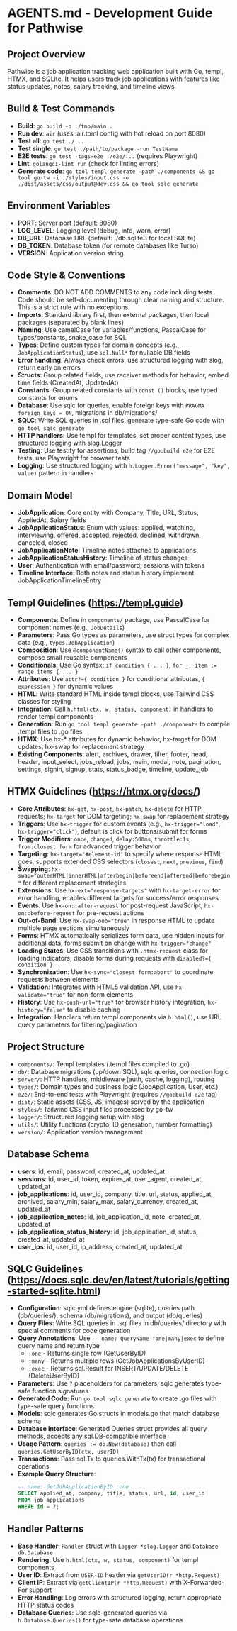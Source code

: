 # AGENTS.md - Development Guide for Pathwise

## Project Overview
Pathwise is a job application tracking web application built with Go, templ, HTMX, and SQLite. It helps users track job applications with features like status updates, notes, salary tracking, and timeline views.

## Build & Test Commands
- **Build**: `go build -o ./tmp/main .`
- **Run dev**: `air` (uses .air.toml config with hot reload on port 8080)
- **Test all**: `go test ./...`
- **Test single**: `go test ./path/to/package -run TestName`
- **E2E tests**: `go test -tags=e2e ./e2e/...` (requires Playwright)
- **Lint**: `golangci-lint run` (check for linting errors)
- **Generate code**: `go tool templ generate -path ./components && go tool go-tw -i ./styles/input.css -o ./dist/assets/css/output@dev.css && go tool sqlc generate`

## Environment Variables
- **PORT**: Server port (default: 8080)
- **LOG_LEVEL**: Logging level (debug, info, warn, error)
- **DB_URL**: Database URL (default: ./db.sqlite3 for local SQLite)
- **DB_TOKEN**: Database token (for remote databases like Turso)
- **VERSION**: Application version string

## Code Style & Conventions
- **Comments**: DO NOT ADD COMMENTS to any code including tests. Code should be self-documenting through clear naming and structure. This is a strict rule with no exceptions.
- **Imports**: Standard library first, then external packages, then local packages (separated by blank lines)
- **Naming**: Use camelCase for variables/functions, PascalCase for types/constants, snake_case for SQL
- **Types**: Define custom types for domain concepts (e.g., `JobApplicationStatus`), use `sql.Null*` for nullable DB fields
- **Error handling**: Always check errors, use structured logging with slog, return early on errors
- **Structs**: Group related fields, use receiver methods for behavior, embed time fields (CreatedAt, UpdatedAt)
- **Constants**: Group related constants with `const ()` blocks, use typed constants for enums
- **Database**: Use sqlc for queries, enable foreign keys with `PRAGMA foreign_keys = ON`, migrations in db/migrations/
- **SQLC**: Write SQL queries in .sql files, generate type-safe Go code with `go tool sqlc generate`
- **HTTP handlers**: Use templ for templates, set proper content types, use structured logging with slog.Logger
- **Testing**: Use testify for assertions, build tag `//go:build e2e` for E2E tests, use Playwright for browser tests
- **Logging**: Use structured logging with `h.Logger.Error("message", "key", value)` pattern in handlers

## Domain Model
- **JobApplication**: Core entity with Company, Title, URL, Status, AppliedAt, Salary fields
- **JobApplicationStatus**: Enum with values: applied, watching, interviewing, offered, accepted, rejected, declined, withdrawn, canceled, closed
- **JobApplicationNote**: Timeline notes attached to applications
- **JobApplicationStatusHistory**: Timeline of status changes
- **User**: Authentication with email/password, sessions with tokens
- **Timeline Interface**: Both notes and status history implement JobApplicationTimelineEntry

## Templ Guidelines (https://templ.guide)
- **Components**: Define in `components/` package, use PascalCase for component names (e.g., `JobDetails`)
- **Parameters**: Pass Go types as parameters, use struct types for complex data (e.g., `types.JobApplication`)
- **Composition**: Use `@componentName()` syntax to call other components, compose small reusable components
- **Conditionals**: Use Go syntax: `if condition { ... }`, `for _, item := range items { ... }`
- **Attributes**: Use `attr?={ condition }` for conditional attributes, `{ expression }` for dynamic values
- **HTML**: Write standard HTML inside templ blocks, use Tailwind CSS classes for styling
- **Integration**: Call `h.html(ctx, w, status, component)` in handlers to render templ components
- **Generation**: Run `go tool templ generate -path ./components` to compile .templ files to .go files
- **HTMX**: Use hx-* attributes for dynamic behavior, hx-target for DOM updates, hx-swap for replacement strategy
- **Existing Components**: alert, archives, drawer, filter, footer, head, header, input_select, jobs_reload, jobs, main, modal, note, pagination, settings, signin, signup, stats, status_badge, timeline, update_job

## HTMX Guidelines (https://htmx.org/docs/)
- **Core Attributes**: `hx-get`, `hx-post`, `hx-patch`, `hx-delete` for HTTP requests; `hx-target` for DOM targeting; `hx-swap` for replacement strategy
- **Triggers**: Use `hx-trigger` for custom events (e.g., `hx-trigger="load"`, `hx-trigger="click"`), default is click for buttons/submit for forms
- **Trigger Modifiers**: `once`, `changed`, `delay:500ms`, `throttle:1s`, `from:closest form` for advanced trigger behavior
- **Targeting**: `hx-target="#element-id"` to specify where response HTML goes, supports extended CSS selectors (`closest`, `next`, `previous`, `find`)
- **Swapping**: `hx-swap="outerHTML|innerHTML|afterbegin|beforeend|afterend|beforebegin"` for different replacement strategies
- **Extensions**: Use `hx-ext="response-targets"` with `hx-target-error` for error handling, enables different targets for success/error responses
- **Events**: Use `hx-on::after-request` for post-request JavaScript, `hx-on::before-request` for pre-request actions
- **Out-of-Band**: Use `hx-swap-oob="true"` in response HTML to update multiple page sections simultaneously
- **Forms**: HTMX automatically serializes form data, use hidden inputs for additional data, forms submit on change with `hx-trigger="change"`
- **Loading States**: Use CSS transitions with `.htmx-request` class for loading indicators, disable forms during requests with `disabled?={ condition }`
- **Synchronization**: Use `hx-sync="closest form:abort"` to coordinate requests between elements
- **Validation**: Integrates with HTML5 validation API, use `hx-validate="true"` for non-form elements
- **History**: Use `hx-push-url="true"` for browser history integration, `hx-history="false"` to disable caching
- **Integration**: Handlers return templ components via `h.html()`, use URL query parameters for filtering/pagination

## Project Structure
- `components/`: Templ templates (.templ files compiled to .go)
- `db/`: Database migrations (up/down SQL), sqlc queries, connection logic
- `server/`: HTTP handlers, middleware (auth, cache, logging), routing
- `types/`: Domain types and business logic (JobApplication, User, etc.)
- `e2e/`: End-to-end tests with Playwright (requires `//go:build e2e` tag)
- `dist/`: Static assets (CSS, JS, images) served by the application
- `styles/`: Tailwind CSS input files processed by go-tw
- `logger/`: Structured logging setup with slog
- `utils/`: Utility functions (crypto, ID generation, number formatting)
- `version/`: Application version management

## Database Schema
- **users**: id, email, password, created_at, updated_at
- **sessions**: id, user_id, token, expires_at, user_agent, created_at, updated_at
- **job_applications**: id, user_id, company, title, url, status, applied_at, archived, salary_min, salary_max, salary_currency, created_at, updated_at
- **job_application_notes**: id, job_application_id, note, created_at, updated_at
- **job_application_status_history**: id, job_application_id, status, created_at, updated_at
- **user_ips**: id, user_id, ip_address, created_at, updated_at

## SQLC Guidelines (https://docs.sqlc.dev/en/latest/tutorials/getting-started-sqlite.html)
- **Configuration**: sqlc.yml defines engine (sqlite), queries path (db/queries/), schema (db/migrations), and output (db/queries)
- **Query Files**: Write SQL queries in .sql files in db/queries/ directory with special comments for code generation
- **Query Annotations**: Use `-- name: QueryName :one|many|exec` to define query name and return type
  - `:one` - Returns single row (GetUserByID)
  - `:many` - Returns multiple rows (GetJobApplicationsByUserID)  
  - `:exec` - Returns sql.Result for INSERT/UPDATE/DELETE (DeleteUserByID)
- **Parameters**: Use `?` placeholders for parameters, sqlc generates type-safe function signatures
- **Generated Code**: Run `go tool sqlc generate` to create .go files with type-safe query functions
- **Models**: sqlc generates Go structs in models.go that match database schema
- **Database Interface**: Generated Queries struct provides all query methods, accepts any sql.DB-compatible interface
- **Usage Pattern**: `queries := db.New(database)` then call `queries.GetUserByID(ctx, userID)`
- **Transactions**: Pass sql.Tx to queries.WithTx(tx) for transactional operations
- **Example Query Structure**:
  ```sql
  -- name: GetJobApplicationByID :one
  SELECT applied_at, company, title, status, url, id, user_id 
  FROM job_applications 
  WHERE id = ?;
  ```

## Handler Patterns
- **Base Handler**: `Handler` struct with `Logger *slog.Logger` and `Database db.Database`
- **Rendering**: Use `h.html(ctx, w, status, component)` for templ components
- **User ID**: Extract from `USER-ID` header via `getUserID(r *http.Request)`
- **Client IP**: Extract via `getClientIP(r *http.Request)` with X-Forwarded-For support
- **Error Handling**: Log errors with structured logging, return appropriate HTTP status codes
- **Database Queries**: Use sqlc-generated queries via `h.Database.Queries()` for type-safe database operations
